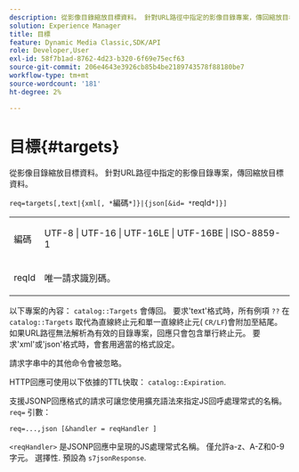 ```yaml
---
description: 從影像目錄縮放目標資料。 針對URL路徑中指定的影像目錄專案，傳回縮放目標資料。
solution: Experience Manager
title: 目標
feature: Dynamic Media Classic,SDK/API
role: Developer,User
exl-id: 58f7b1ad-8762-4d23-b320-6f69e75ecf63
source-git-commit: 206e4643e3926cb85b4be2189743578f88180be7
workflow-type: tm+mt
source-wordcount: '181'
ht-degree: 2%

---
```


# 目標{#targets}

從影像目錄縮放目標資料。 針對URL路徑中指定的影像目錄專案，傳回縮放目標資料。

`req=targets[,text|{xml[, *`編碼`*]}|{json[&id= *`reqId`*]}]`

<table id="simpletable_D64E706258FD4A9C9C8026D97B472FCC"> 
 <tr class="strow"> 
  <td class="stentry"> <p><span class="codeph"><span class="varname"> 編碼</span> </span> </p> </td> 
  <td class="stentry"> <p><span class="codeph"> UTF-8 | UTF-16 | UTF-16LE | UTF-16BE | ISO-8859-1</span> </p></td> 
 </tr> 
 <tr class="strow"> 
  <td class="stentry"> <p><span class="codeph"><span class="varname"> reqId</span></span> </p></td> 
  <td class="stentry"> <p>唯一請求識別碼。 </p></td> 
 </tr> 
</table>

以下專案的內容： `catalog::Targets` 會傳回。 要求&#39;text&#39;格式時，所有例項 `??` 在 `catalog::Targets` 取代為直線終止元和單一直線終止元( `CR/LF`)會附加至結尾。 如果URL路徑無法解析為有效的目錄專案，回應只會包含單行終止元。 要求&#39;xml&#39;或&#39;json&#39;格式時，會套用適當的格式設定。

請求字串中的其他命令會被忽略。

HTTP回應可使用以下依據的TTL快取： `catalog::Expiration`.

支援JSONP回應格式的請求可讓您使用擴充語法來指定JS回呼處理常式的名稱。 `req=` 引數：

`req=...,json [&handler = reqHandler ]`

`<reqHandler>` 是JSONP回應中呈現的JS處理常式名稱。 僅允許a-z、A-Z和0-9字元。 選擇性. 預設為 `s7jsonResponse`.
